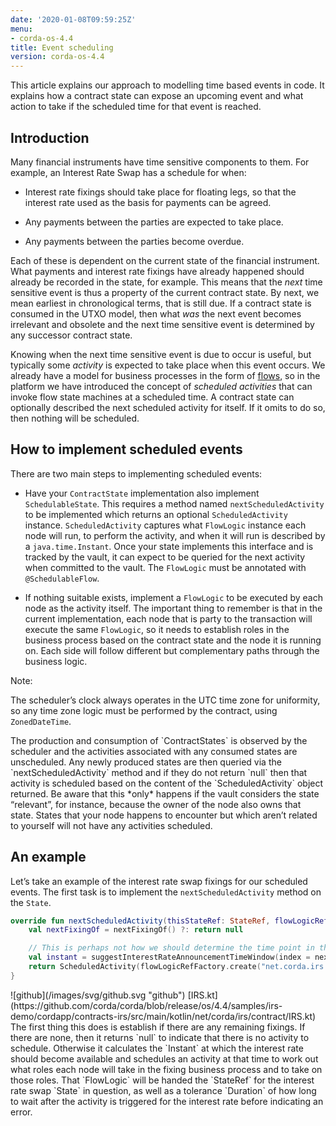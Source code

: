 ```yaml
---
date: '2020-01-08T09:59:25Z'
menu:
- corda-os-4.4
title: Event scheduling
version: corda-os-4.4
---
```





This article explains our approach to modelling time based events in code. It explains how a contract
            state can expose an upcoming event and what action to take if the scheduled time for that event is reached.


## Introduction

Many financial instruments have time sensitive components to them.  For example, an Interest Rate Swap has a schedule
                for when:


* Interest rate fixings should take place for floating legs, so that the interest rate used as the basis for payments
                        can be agreed.


* Any payments between the parties are expected to take place.


* Any payments between the parties become overdue.


Each of these is dependent on the current state of the financial instrument.  What payments and interest rate fixings
                have already happened should already be recorded in the state, for example.  This means that the *next* time sensitive
                event is thus a property of the current contract state.  By next, we mean earliest in chronological terms, that is still
                due.  If a contract state is consumed in the UTXO model, then what *was* the next event becomes irrelevant and obsolete
                and the next time sensitive event is determined by any successor contract state.

Knowing when the next time sensitive event is due to occur is useful, but typically some *activity* is expected to take
                place when this event occurs.  We already have a model for business processes in the form of [flows](flow-state-machines),
                so in the platform we have introduced the concept of *scheduled activities* that can invoke flow state machines
                at a scheduled time.  A contract state can optionally described the next scheduled activity for itself.  If it omits
                to do so, then nothing will be scheduled.


## How to implement scheduled events

There are two main steps to implementing scheduled events:


* Have your `ContractState` implementation also implement `SchedulableState`.  This requires a method named
                        `nextScheduledActivity` to be implemented which returns an optional `ScheduledActivity` instance.
                        `ScheduledActivity` captures what `FlowLogic` instance each node will run, to perform the activity, and when it
                        will run is described by a `java.time.Instant`.  Once your state implements this interface and is tracked by the
                        vault, it can expect to be queried for the next activity when committed to the vault. The `FlowLogic` must be
                        annotated with `@SchedulableFlow`.


* If nothing suitable exists, implement a `FlowLogic` to be executed by each node as the activity itself.
                        The important thing to remember is that in the current implementation, each node that is party to the transaction
                        will execute the same `FlowLogic`, so it needs to establish roles in the business process based on the contract
                        state and the node it is running on. Each side will follow different but complementary paths through the business logic.


<div class="r3-o-note" role="alert"><span>Note: </span>


The scheduler’s clock always operates in the UTC time zone for uniformity, so any time zone logic must be
                    performed by the contract, using `ZonedDateTime`.


</div>
The production and consumption of `ContractStates` is observed by the scheduler and the activities associated with
                any consumed states are unscheduled.  Any newly produced states are then queried via the `nextScheduledActivity`
                method and if they do not return `null` then that activity is scheduled based on the content of the
                `ScheduledActivity` object returned. Be aware that this *only* happens if the vault considers the state
                “relevant”, for instance, because the owner of the node also owns that state. States that your node happens to
                encounter but which aren’t related to yourself will not have any activities scheduled.


## An example

Let’s take an example of the interest rate swap fixings for our scheduled events.  The first task is to implement the
                `nextScheduledActivity` method on the `State`.

<div><Tabs value={value} aria-label="code tabs"><Tab label="kotlin" /></Tabs>
<TabPanel value={value} index={0}>

```kotlin
override fun nextScheduledActivity(thisStateRef: StateRef, flowLogicRefFactory: FlowLogicRefFactory): ScheduledActivity? {
    val nextFixingOf = nextFixingOf() ?: return null

    // This is perhaps not how we should determine the time point in the business day, but instead expect the schedule to detail some of these aspects
    val instant = suggestInterestRateAnnouncementTimeWindow(index = nextFixingOf.name, source = floatingLeg.indexSource, date = nextFixingOf.forDay).fromTime!!
    return ScheduledActivity(flowLogicRefFactory.create("net.corda.irs.flows.FixingFlow\$FixingRoleDecider", thisStateRef), instant)
}

```

</TabPanel>
![github](/images/svg/github.svg "github") [IRS.kt](https://github.com/corda/corda/blob/release/os/4.4/samples/irs-demo/cordapp/contracts-irs/src/main/kotlin/net/corda/irs/contract/IRS.kt)


</div>
The first thing this does is establish if there are any remaining fixings.  If there are none, then it returns `null`
                to indicate that there is no activity to schedule.  Otherwise it calculates the `Instant` at which the interest rate
                should become available and schedules an activity at that time to work out what roles each node will take in the fixing
                business process and to take on those roles.  That `FlowLogic` will be handed the `StateRef` for the interest
                rate swap `State` in question, as well as a tolerance `Duration` of how long to wait after the activity is triggered
                for the interest rate before indicating an error.


